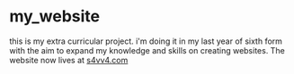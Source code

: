 # my_website

this is my extra curricular project. i'm doing it in my last year of sixth form with the aim to expand my knowledge and skills on creating websites.
The website now lives at 
<a href="https://s4vv4.com"> s4vv4.com</a>
